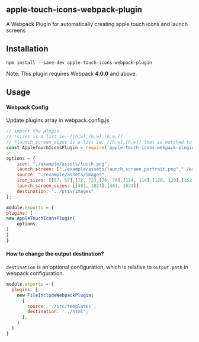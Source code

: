 ## apple-touch-icons-webpack-plugin

A Webpack Plugin for automatically creating apple touch icons and launch screens


## Installation
```
npm install --save-dev apple-touch-icons-webpack-plugin
```

Note: This plugin requires Webpack **4.0.0** and above.

## Usage

#### Webpack Config

Update plugins array in webpack.config.js

```javascript
// import the plugin
// *sizes is a list ie. [[h,w],[h,w],[h,w,]] 
// *launch_screen_sizes is a list ie. [[h,w],[h,w]] that is matched to the launch_screen option index
const AppleTouchIconsPlugin = require('apple-touch-icons-webpack-plugin')

options = {
    icon: "./example/assets/touch.png",
    launch_screen: ["./example/assets/launch_screen_portrait.png","./example/assets/launch_screen_landscape.png"],
    source: "./example/assets/images",
    icon_sizes: [[57, 57],[72, 72],[76, 76],[114, 114],[120, 120],[152, 152],[167, 167],[180, 180], [1024,1024]],
    launch_screen_sizes: [[481, 1024],[481, 1024]],
    destination: "../priv/images"
};

module.exports = {
plugins: [
new AppleTouchIconsPlugin(
    options,
)
]
}
```

#### How to change the output destination?

`destination` is an optional configuration, which is relative to `output.path` in webpack configuration.

```javascript
module.exports = {
  plugins: [
    new FileIncludeWebpackPlugin(
      {
        source: './src/templates',
        destination: '../html',
      },
    )
  ]
}
```
